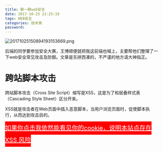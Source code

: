 ```yaml
---
title: 聊一聊web安全
date: 2017-10-25 22:25:19
tags: WEB安全
categories: 技术类
password:
---
```


![20171025150894193153669.png](http://ofx4ie5iq.bkt.clouddn.com/20171025150894193153669.png)

<!--more-->

后端的同学要参加安全大赛，王博顺便就把我这前端也喊上，主要帮他们整理了一下web安全常见攻击及防御。文章是东拼西凑的，不严谨的地方请大神指正。

# 跨站脚本攻击

跨站脚本攻击（Cross Site Script）缩写是XSS，这是为了和层叠样式表（Cascading Style Sheet）区分开来。

XSS就是攻击者在Web页面中插入恶意脚本，当用户浏览页面时，促使脚本执行，从而达到攻击目的。

<a href="http://tc9011.com/?target=javascript%3Dalert('%E8%BF%99%E6%98%AF%E4%BD%A0%E7%9A%84cookie%E4%BF%A1%E6%81%AF%3A%5Cn'%2Bdocument.cookie)" style="color:#fff;background:#f00;font-size:20px;padding:10px 0;line-height:2em;" target="_blank" rel="nofollow noopener noreferrer">如果你点击我依然能看见你的cookie，说明本站点存在 XSS 风险</a>
